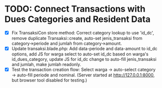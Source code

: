 # TODO: Connect Transactions with Dues Categories and Resident Data

- [x] Fix TransaksiCon store method: Correct category lookup to use 'id_dc', remove duplicate Transaksi::create, auto-set jenis_transaksi from category->periode and jumlah from category->amount.
- [x] Update transaksi.blade.php: Add data-periode and data-amount to id_dc options, add JS for warga select to auto-set id_dc based on warga's id_dues_category, update JS for id_dc change to auto-fill jenis_transaksi and jumlah, make jumlah readonly.
- [x] Test the transaction creation flow: Select warga -> auto-select category -> auto-fill periode and nominal. (Server started at http://127.0.0.1:8000, but browser tool disabled for testing.)
